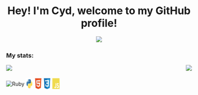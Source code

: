 <h1 align="center"> Hey! I'm Cyd, welcome to my GitHub profile! </h1>
<p align="center"> <img src="https://i.pinimg.com/600x315/56/4c/fe/564cfee69ccf032eb54718d523c14d3d.jpg" width="100"> </p>


<h3 align="left">My stats:</h3>
<div style="display: inline;">
    <img height="154em" src="https://github-readme-stats.vercel.app/api?username=cydlos&count_private=true?&bg_color=C6DDF0&text_color=39393A&title_color=353D2F"></a> 	<img height="154em" align="right"src="https://github-readme-stats.vercel.app/api/top-langs/?username=cydlos&layout=compact&bg_color=C6DDF0&text_color=39393A&title_color=353D2F"></a>
</div>

<div style="display: inline_block"><br>
  <img align="center" alt="Ruby" height="30" width="20" src="https://cdn.jsdelivr.net/gh/devicons/devicon/icons/ruby/ruby-original.svg">
  <img align="center" alt="CSS" height="30" width="20" src="https://raw.githubusercontent.com/devicons/devicon/master/icons/python/python-original.svg"> 
  <img align="center" alt="HTML" height="30" width="20" src="https://raw.githubusercontent.com/devicons/devicon/master/icons/html5/html5-original.svg">
  <img align="center" alt="CSS" height="30" width="20" src="https://raw.githubusercontent.com/devicons/devicon/master/icons/css3/css3-original.svg"> 
  <img align="center" alt="JS" height="30" width="20" src="https://raw.githubusercontent.com/devicons/devicon/master/icons/javascript/javascript-plain.svg">
</div>
  

